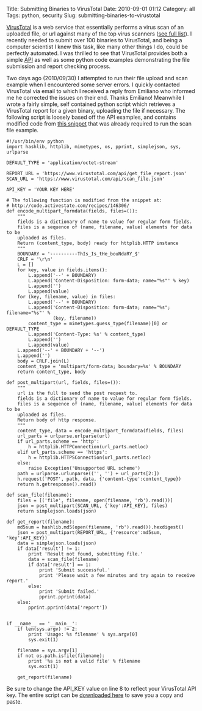 Title: Submitting Binaries to VirusTotal
Date: 2010-09-01 01:12
Category: all
Tags: python, security
Slug: submitting-binaries-to-virustotal

[VirusTotal][] is a web service that essentially performs a virus scan
of an uploaded file, or url against many of the top virus scanners ([see
full list][]). I recently needed to submit over 100 binaries to
VirusTotal, and being a computer scientist I knew this task, like many
other things I do, could be perfectly automated. I was thrilled to see
that VirusTotal provides both a simple [API][] as well as some python
code examples demonstrating the file submission and report checking
process.

Two days ago (2010/09/30) I attempted to run their file upload and scan
example when I encountered some server errors. I quickly contacted
VirusTotal via email to which I received a reply from Emiliano who
informed me he corrected the issues on their end. Thanks Emiliano!
Meanwhile I wrote a fairly simple, self contained python script which
retrieves a VirusTotal report for a given binary, uploading the file if
necessary. The following script is loosely based off the API examples,
and contains modified code from [this snippet][] that was already
required to run the scan file example.

~~~~ {lang="python" line="1"}
#!/usr/bin/env python
import hashlib, httplib, mimetypes, os, pprint, simplejson, sys, urlparse

DEFAULT_TYPE = 'application/octet-stream'

REPORT_URL = 'https://www.virustotal.com/api/get_file_report.json'
SCAN_URL = 'https://www.virustotal.com/api/scan_file.json'

API_KEY = 'YOUR KEY HERE'

# The following function is modified from the snippet at:
# http://code.activestate.com/recipes/146306/
def encode_multipart_formdata(fields, files=()):
    """
    fields is a dictionary of name to value for regular form fields.
    files is a sequence of (name, filename, value) elements for data to be
    uploaded as files.
    Return (content_type, body) ready for httplib.HTTP instance
    """
    BOUNDARY = '----------ThIs_Is_tHe_bouNdaRY_$'
    CRLF = '\r\n'
    L = []
    for key, value in fields.items():
        L.append('--' + BOUNDARY)
        L.append('Content-Disposition: form-data; name="%s"' % key)
        L.append('')
        L.append(value)
    for (key, filename, value) in files:
        L.append('--' + BOUNDARY)
        L.append('Content-Disposition: form-data; name="%s"; filename="%s"' %
                 (key, filename))
        content_type = mimetypes.guess_type(filename)[0] or DEFAULT_TYPE
        L.append('Content-Type: %s' % content_type)
        L.append('')
        L.append(value)
    L.append('--' + BOUNDARY + '--')
    L.append('')
    body = CRLF.join(L)
    content_type = 'multipart/form-data; boundary=%s' % BOUNDARY
    return content_type, body

def post_multipart(url, fields, files=()):
    """
    url is the full to send the post request to.
    fields is a dictionary of name to value for regular form fields.
    files is a sequence of (name, filename, value) elements for data to be
    uploaded as files.
    Return body of http response.
    """
    content_type, data = encode_multipart_formdata(fields, files)
    url_parts = urlparse.urlparse(url)
    if url_parts.scheme == 'http':
        h = httplib.HTTPConnection(url_parts.netloc)
    elif url_parts.scheme == 'https':
        h = httplib.HTTPSConnection(url_parts.netloc)
    else:
        raise Exception('Unsupported URL scheme')
    path = urlparse.urlunparse(('', '') + url_parts[2:])
    h.request('POST', path, data, {'content-type':content_type})
    return h.getresponse().read()

def scan_file(filename):
    files = [('file', filename, open(filename, 'rb').read())]
    json = post_multipart(SCAN_URL, {'key':API_KEY}, files)
    return simplejson.loads(json)

def get_report(filename):
    md5sum = hashlib.md5(open(filename, 'rb').read()).hexdigest()
    json = post_multipart(REPORT_URL, {'resource':md5sum, 'key':API_KEY})
    data = simplejson.loads(json)
    if data['result'] != 1:
        print 'Result not found, submitting file.'
        data = scan_file(filename)
        if data['result'] == 1:
            print 'Submit successful.'
            print 'Please wait a few minutes and try again to receive report.'
        else:
            print 'Submit failed.'
            pprint.pprint(data)
    else:
        pprint.pprint(data['report'])


if __name__ == '__main__':
    if len(sys.argv) != 2:
        print 'Usage: %s filename' % sys.argv[0]
        sys.exit(1)

    filename = sys.argv[1]
    if not os.path.isfile(filename):
        print '%s is not a valid file' % filename
        sys.exit(1)

    get_report(filename)
~~~~

Be sure to change the API\_KEY value on line 8 to reflect your
VirusTotal API key. The entire script can be [downloaded here][] to save
you a copy and paste.

  [VirusTotal]: http://www.virustotal.com/
  [see full list]: http://www.virustotal.com/about.html
  [API]: http://www.virustotal.com/advanced.html#publicapi
  [this snippet]: http://code.activestate.com/recipes/146306/
  [downloaded here]: /wordpress/wp-content/uploads/2010/09/virustotal_report.py
